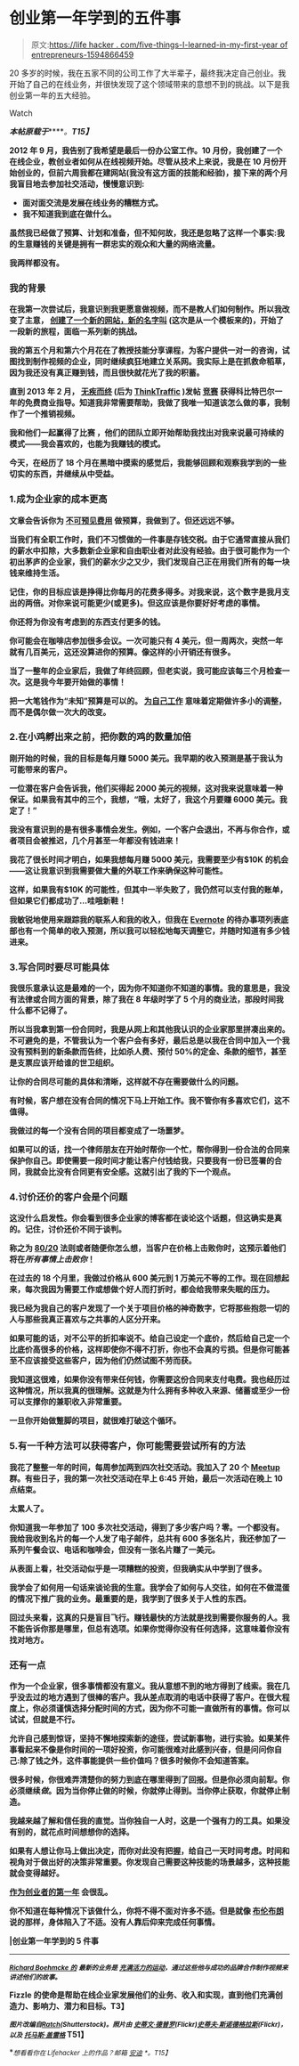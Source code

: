 # 创业第一年学到的五件事

> 原文:[https://life hacker . com/five-things-I-learned-in-my-first-year of entrepreneurs-1594866459](https://lifehacker.com/five-things-i-learned-in-my-first-year-of-entrepreneurs-1594866459)

20 多岁的时候，我在五家不同的公司工作了大半辈子，最终我决定自己创业。我开始了自己的在线业务，并很快发现了这个领域带来的意想不到的挑战。以下是我创业第一年的五大经验。

Watch

***本帖原载于***[](http://fizzle.co/sparkline/first-year-entrepreneur-lessons)*****。**T15】***

**2012 年 9 月，我告别了我希望是最后一份办公室工作。10 月份，我创建了一个在线企业，教创业者如何从在线视频开始。尽管从技术上来说，我是在 10 月份开始创业的，但前六周我都在建网站(我没有这方面的技能和经验)，接下来的两个月我盲目地去参加社交活动，慢慢意识到:**

*   **面对面交流是发展在线业务的糟糕方式。**
*   **我不知道我到底在做什么。**

**虽然我已经做了预算、计划和准备，但不知何故，我还是忽略了这样一个事实:我的生意赚钱的关键是拥有一群忠实的观众和大量的网络流量。**

**我两样都没有。**

### **我的背景**

**在我第一次尝试后，我意识到我更愿意做视频，而不是教人们如何制作。所以我改变了主意， [创建了一个新的网站，新的名字叫](http://vibrantmotion.co/) (这次是从一个模板来的)，开始了一段新的旅程，面临一系列新的挑战。**

**我的第五个月和第六个月花在了教授技能分享课程，为客户提供一对一的咨询，试图找到制作视频的企业，同时继续疯狂地建立关系网。我实际上是在抓救命稻草，因为我还没有真正赚到钱，而且很快就花光了我的积蓄。**

**直到 2013 年 2 月， [无疾而终](http://fizzle.co/) (后为 [ThinkTraffic](http://fizzle.co/sparkline/welcome-to-the-sparkline) )发帖 [竞赛](http://thinktraffic.net/mentorship-for-a-year) 获得科比特巴尔一年的免费商业指导。知道我非常需要帮助，我做了我唯一知道该怎么做的事，我制作了一个推销视频。**

**我和他们一起赢得了比赛 ，他们的团队立即开始帮助我找出对我来说最可持续的模式——我会喜欢的，也能为我赚钱的模式。**

**今天，在经历了 18 个月在黑暗中摸索的感觉后，我能够回顾和观察我学到的一些切实的东西，并继续从中受益。**

### **1.成为企业家的成本更高**

**文章会告诉你为 [不可预见费用](https://lifehacker.com/the-startup-costs-you-should-consider-before-freelancin-1592927685) 做预算，我做到了。但还远远不够。**

**当我们有全职工作时，我们不习惯做的一件事是存钱交税。由于它通常直接从我们的薪水中扣除，大多数新企业家和自由职业者对此没有经验。由于很可能作为一个初出茅庐的企业家，我们的薪水少之又少，我们发现自己正在用我们所有的每一块钱来维持生活。**

**记住，你的目标应该是挣得比你每月的花费多得多。对我来说，这个数字是我月支出的两倍。对你来说可能更少(或更多)。但这应该是你要好好考虑的事情。**

**你还将为你没有考虑到的东西支付更多的钱。**

**你可能会在咖啡店参加很多会议。一次可能只有 4 美元，但一周两次，突然一年就有几百美元，这还没算进你的预算。像这样的小开销还有很多。**

**当了一整年的企业家后，我做了年终回顾，但老实说，我可能应该每三个月检查一次。这是我今年要开始做的事情！**

**把一大笔钱作为“未知”预算是可以的。 [为自己工作](https://lifehacker.com/five-things-i-wish-i-had-known-when-i-started-working-f-1497900668) 意味着定期做许多小的调整，而不是偶尔做一次大的改变。**

### **2.在小鸡孵出来之前，把你数的鸡的数量加倍**

**刚开始的时候，我的目标是每月赚 5000 美元。我早期的收入预测是基于我认为可能带来的客户。**

**一位潜在客户会告诉我，他们买得起 2000 美元的视频，这对我来说意味着一种保证。如果我有其中的三个，我想，“哦，太好了，我这个月要赚 6000 美元。我定了！”**

**我没有意识到的是有很多事情会发生。例如，一个客户会退出，不再与你合作，或者项目会被推迟，几个月甚至一年都没有钱进来！**

**我花了很长时间才明白，如果我想每月赚 5000 美元，我需要至少有$10K 的机会——这让我意识到我需要做大量的外联工作来确保这种可能性。**

**这样，如果我有$10K 的可能性，但其中一半失败了，我仍然可以支付我的账单，但如果它们都成功了…哇哦新鞋！**

**我敏锐地使用来跟踪我的联系人和我的收入，但我在 [Evernote](https://evernote.com/) 的待办事项列表底部也有一个简单的收入预测，所以我可以轻松地每天调整它，并随时知道有多少钱进来。**

### **3.写合同时要尽可能具体**

**我很乐意承认这是最难的一个，因为你不知道你不知道的事情。我的意思是，我没有法律或合同方面的背景，除了我在 8 年级时学了 5 个月的商业法，那段时间我什么都不记得了。**

**所以当我拿到第一份合同时，我是从网上和其他我认识的企业家那里拼凑出来的。不可避免的是，不管我认为一个客户会有多好，最后总是以我在合同中加入一个我没有预料到的新条款而告终，比如杀人费、预付 50%的定金、条款的细节，甚至是支票应该开给谁的世卫组织。**

**让你的合同尽可能的具体和清晰，这样就不存在需要做什么的问题。**

**有时候，客户想在没有合同的情况下马上开始工作。我不管你有多喜欢它们，这不值得。**

**我做过的每一个没有合同的项目都变成了一场噩梦。**

**如果可以的话，找一个律师朋友在开始时帮你一个忙，帮你得到一份合法的合同来保护你自己。即使需要一段时间才能让客户付钱给我，只要我有一份已签署的合同，我就会比没有合同更有安全感。这就引出了我的下一个观点。**

### **4.讨价还价的客户会是个问题**

**这没什么启发性。你会看到很多企业家的博客都在谈论这个话题，但这确实是真的。记住，讨价还价不同于谈判。**

**称之为 [80/20](http://en.wikipedia.org/wiki/Pareto_principle) 法则或者随便你怎么想，当客户在价格上击败你时，这预示着他们将在*所有事情上击败你*！**

**在过去的 18 个月里，我做过价格从 600 美元到 1 万美元不等的工作。现在回想起来，每次我因为需要工作或想做个好人而打折时，都会给我带来失眠的压力。**

**我已经为我自己的客户发现了一个关于项目价格的神奇数字，它将那些抱怨一切的人与那些我真正喜欢与之共事的人区分开来。**

**如果可能的话，对不公平的折扣率说不。给自己设定一个底价，然后给自己定一个比底价高很多的价格，这样即使你不得不打折，你也不会真的亏损。但是你可能甚至不应该接受这些客户，因为他们仍然试图不劳而获。**

**我知道这很难，如果你没有带来任何钱，你需要这份合同来支付电费。我也经历过这种情况，所以我真的很理解。这就是为什么拥有多种收入来源、储蓄或至少一份可以支撑你的兼职收入非常重要。**

**一旦你开始做蹩脚的项目，就很难打破这个循环。**

### **5.有一千种方法可以获得客户，你可能需要尝试所有的方法**

**我花了整整一年的时间，每周参加两到四次社交活动。我加入了 20 个 [Meetup](http://www.meetup.com/) 群。有些日子，我的第一次社交活动在早上 6:45 开始，最后一次活动在晚上 10 点结束。**

**太累人了。**

**你知道我一年参加了 100 多次社交活动，得到了多少客户吗？零。一个都没有。我给我收到名片的每一个人发了电子邮件，总共有 600 多张名片，我还参加了一系列午餐会议、电话和咖啡会，但没有一张名片赚了一美元。**

**从表面上看，社交活动似乎是一项糟糕的投资，但我确实从中学到了很多。**

**我学会了如何用一句话来谈论我的生意。我学会了如何与人交往，如何在不做混蛋的情况下推广我的业务。最重要的是，我学到了很多关于人性的东西。**

**回过头来看，这真的只是盲目飞行。赚钱最快的方法就是找到需要你服务的人。我不能告诉你那是哪里，但总有选项。如果你觉得你没有任何选择，这意味着你没有找对地方。**

### **还有一点**

**作为一个企业家，很多事情都没有意义。我从意想不到的地方得到了线索。我在几乎没去过的地方遇到了很棒的客户。我从差点取消的电话中获得了客户。在很大程度上，你必须谨慎选择分配时间的方式，因为你不可能一直做所有的事情。你可以试试，但就是不行。**

**允许自己感到惊讶，坚持不懈地探索新的途径，尝试新事物，进行实验。如果某件事看起来不像是你时间的一项好投资，你可能很难对此感到兴奋，但是问问你自己:除了钱之外，这件事能提供一些价值吗？很多时候你不会知道答案。**

**很多时候，你很难弄清楚你的努力到底在哪里得到了回报。但是你必须向前犁。你必须继续*做*。因为当你停止做的时候，你就停止得到。当你停止获取，你就停止制造。**

**我越来越了解和信任我的直觉。当你独自一人时，这是一个强有力的工具。如果没有别的，就花点时间想想你的选择。**

**如果有人想让你马上做出决定，而你对此没有把握，给自己一天时间考虑。时间和视角对于做出好的决策非常重要。你发现自己需要这种技能的场景越多，这种技能就会变得越好。**

**[作为创业者的第一年](http://lifehacker.com) 会很乱。**

**你不知道在每种情况下该做什么，你将不得不面对许多不适。但是就像 [布伦布朗](http://www.ted.com/talks/brene_brown_on_vulnerability) 说的那样，身体陷入了不适。没有人靠后仰来完成任何事情。**

**|创业第一年学到的 5 件事**

* * *

**[<small>*Richard Boehmcke 的*</small>](http://boehmcke.com/) <small>*最新的业务是*</small> [<small>*充满活力的运动*</small>](http://www.vibrantmotion.co/)<small>*，通过这些他与成功的品牌合作制作视频来讲述他们的故事。*</small>**

**Fizzle 的使命是帮助在线企业家发展他们的业务、收入和实现，直到他们充满创造力、影响力、潜力和目标。T3】**

**<small>*图片改编自*</small>[<small>*Ratch*</small>](http://www.shutterstock.com/pic.mhtml?id=130839212&src=id)<small>*(Shutterstock)。照片由*</small> [<small>*史蒂文·德普罗*</small>](https://www.flickr.com/photos/stevendepolo/5939055612)<small>*(Flickr)*</small>[<small>*史蒂夫·斯诺德格拉斯*</small>](https://www.flickr.com/photos/kheelcenter/5279243251)<small>*(Flickr)，以及*</small> [<small>*托马斯·盖雷格*</small>](https://www.flickr.com/photos/tom-ge/10114343515/) T51】**

**<small>*想看看你在 Lifehacker 上的作品？邮箱*</small> [<small>*安迪*</small>](mailto:andy@lifehacker.com) <small>*。*T15】</small>**